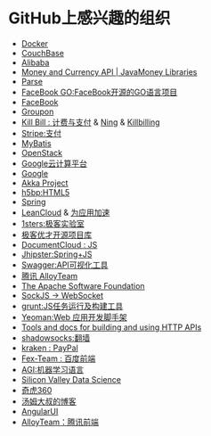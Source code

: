 GitHub上感兴趣的组织
====================
* [Docker](https://github.com/docker)
* [CouchBase](https://github.com/couchbase) 
* [Alibaba](https://github.com/alibaba)
* [Money and Currency API | JavaMoney Libraries](https://github.com/JavaMoney)
* [Parse](https://github.com/ParsePlatform)
* [FaceBook GO:FaceBook开源的GO语言项目](https://github.com/facebookgo)
* [FaceBook](https://github.com/facebook)
* [Groupon](https://github.com/groupon)
* [Kill Bill : 计费与支付](https://github.com/killbill/) & [Ning](https://github.com/ning/) & [Killbilling](https://github.com/killbilling)
* [Stripe:支付](https://github.com/stripe)
* [MyBatis](https://github.com/mybatis)
* [OpenStack](https://github.com/openstack)
* [Google云计算平台](https://github.com/googlecloudplatform)
* [Google](https://github.com/google)
* [Akka Project](https://github.com/akka)
* [h5bp:HTML5](https://github.com/h5bp)
* [Spring](https://github.com/spring-projects)
* [LeanCloud](https://github.com/leancloud) & [为应用加速](https://leancloud.cn/docs/rest_api.html)
* [1sters:极客实验室](https://github.com/1sters)
* [极客优才开源项目库](https://github.com/geekcompany)
* [DocumentCloud : JS](https://github.com/documentcloud)
* [Jhipster:Spring+JS](https://github.com/jhipster)
* [Swagger:API可视化工具](https://github.com/swagger-api)
* [腾讯 AlloyTeam](https://github.com/AlloyTeam/)
* [The Apache Software Foundation](https://github.com/apache)
* [SockJS -> WebSocket](https://github.com/sockjs)
* [grunt:JS任务运行及构建工具](https://github.com/gruntjs)
* [Yeoman:Web 应用开发脚手架](https://github.com/yeoman)
* [Tools and docs for building and using HTTP APIs](https://github.com/interagent)
* [shadowsocks:翻墙](https://github.com/shadowsocks)
* [kraken : PayPal](https://github.com/krakenjs)
* [Fex-Team : 百度前端](https://github.com/fex-team)
* [AGI:机器学习语言](https://github.com/opencog)
* [Silicon Valley Data Science](https://github.com/silicon-valley-data-science)
* [奇虎360](https://github.com/Qihoo360)
* [汤姆大叔的博客](http://www.cnblogs.com/TomXu/)
* [AngularUI](https://github.com/angular-ui)
* [AlloyTeam：腾讯前端](http://alloyteam.github.io/)
